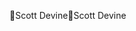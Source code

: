 Scott Devine                                          S c o t t   D e v i n e                                                                                   